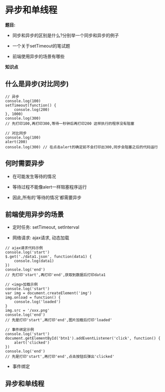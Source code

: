 # 异步和单线程

**题目:**

- 同步和异步的区别是什么?分别举一个同步和异步的例子

- 一个关于setTimeout的笔试题

- 前端使用异步的场景有哪些

**知识点**

## 什么是异步(对比同步)

```
// 异步
console.log(100)
setTimeout(function() {
    console.log(200)
}, 1000)
console.log(300)
// 先打印100,再打印300,等待一秒钟后再打印200 这样执行的程序没有阻塞

// 对比同步
console.log(100)
alert(200) 
console.log(300) // 在点击alert的确定前不会打印出300,同步会阻塞之后的代码运行
```

## 何时需要异步

   - 在可能发生等待的情况

   - 等待过程不能像alert一样阻塞程序运行

   - 因此,所有的'等待的情况'都需要异步

## 前端使用异步的场景

   - 定时任务: setTimeout, setInterval

   - 网络请求: ajax请求, 动态<img>加载

   ```
   // ajax请求代码示例
   console.log('start')
   $.get('./data1.json', function(data1) {
       console.log(data1)
   })
   console.log('end')
   // 先打印'start',再打印'end',获取到数据后打印data1
   ```

   ```
   // <img>加载示例
   console.log('start')
   var img = document.createElement('img')
   img.onload = function() {
       console.log('loaded')
   }
   img.src = '/xxx.png'
   console.log('end')
   // 先是打印'start',再打印'end',图片加载后打印'loaded'
   ```

   ```
   // 事件绑定示例
   console.log('start')
   document.getElementById('btn1').addEventListener('click', function() {
       alert('clicked')
   })
   console.log('end')
   // 先是打印'start',再打印'end',点击按钮后弹出'clicked'
   ```

   - 事件绑定

## 异步和单线程
